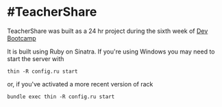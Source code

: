 #TeacherShare
============

TeacherShare was built as a 24 hr project during the sixth week of [Dev Bootcamp](http://devbootcamp.com/)

It is built using Ruby on Sinatra.  If you're using Windows you may need to start the server with 
```
thin -R config.ru start
```
or, if you've activated a more recent version of rack
```
bundle exec thin -R config.ru start
```
